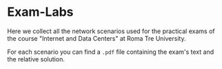 # Exam-Labs
Here we collect all the network scenarios used for the practical exams of the course "Internet and Data Centers" at 
Roma Tre University.

For each scenario you can find a `.pdf` file containing the exam's text and the relative solution. 